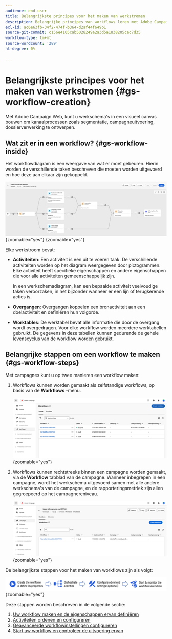```yaml
---
audience: end-user
title: Belangrijkste principes voor het maken van werkstromen
description: Belangrijke principes van workflows leren met Adobe Campaign Web
exl-id: ac6e63fb-34f2-474f-b364-d2af44f649b1
source-git-commit: c156e4105cab5028249a2a3d5a1838205cac7d35
workflow-type: tm+mt
source-wordcount: '289'
ht-degree: 0%

---
```



# Belangrijkste principes voor het maken van werkstromen {#gs-workflow-creation}

Met Adobe Campaign Web, kunt u werkschema&#39;s in een visueel canvas bouwen om kanaalprocessen zoals segmentatie, campagneuitvoering, dossierverwerking te ontwerpen.

## Wat zit er in een workflow? {#gs-workflow-inside}

Het workflowdiagram is een weergave van wat er moet gebeuren. Hierin worden de verschillende taken beschreven die moeten worden uitgevoerd en hoe deze aan elkaar zijn gekoppeld.

![](assets/workflow-example.png){zoomable=&quot;yes&quot;} {zoomable=&quot;yes&quot;}

Elke werkstroom bevat:

* **Activiteiten**: Een activiteit is een uit te voeren taak. De verschillende activiteiten worden op het diagram weergegeven door pictogrammen. Elke activiteit heeft specifieke eigenschappen en andere eigenschappen die voor alle activiteiten gemeenschappelijk zijn.

  In een werkschemadiagram, kan een bepaalde activiteit veelvoudige taken veroorzaken, in het bijzonder wanneer er een lijn of terugkerende acties is.

* **Overgangen**: Overgangen koppelen een bronactiviteit aan een doelactiviteit en definiëren hun volgorde.

* **Worktables**: De werktabel bevat alle informatie die door de overgang wordt overgedragen. Voor elke workflow worden meerdere werktabellen gebruikt. De gegevens in deze tabellen kunnen gedurende de gehele levenscyclus van de workflow worden gebruikt.

## Belangrijke stappen om een workflow te maken {#gs-workflow-steps}


Met campagnes kunt u op twee manieren een workflow maken:

1. Workflows kunnen worden gemaakt als zelfstandige workflows, op basis van de **Workflows** -menu.

   ![](assets/create-a-standalone-wf.png){zoomable=&quot;yes&quot;}

1. Workflows kunnen rechtstreeks binnen een campagne worden gemaakt, via de **Workflow** tabblad van de campagne. Wanneer inbegrepen in een campagne, wordt het werkschema uitgevoerd samen met alle andere werkschema&#39;s van de campagne, en de rapporteringsmetriek zijn allen gegroepeerd op het campagnereniveau.

   ![](assets/create-a-wf-from-a-campaign.png){zoomable=&quot;yes&quot;}

De belangrijkste stappen voor het maken van workflows zijn als volgt:

![](assets/workflow-creation-process.png){zoomable=&quot;yes&quot;}

Deze stappen worden beschreven in de volgende sectie:

1. [Uw workflow maken en de eigenschappen ervan definiëren](create-workflow.md)
1. [Activiteiten ordenen en configureren](orchestrate-activities.md)
1. [Geavanceerde workflowinstellingen configureren](workflow-settings.md)
1. [Start uw workflow en controleer de uitvoering ervan](start-monitor-workflows.md)
